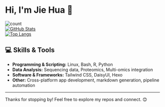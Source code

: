 # Hi, I'm Jie Hua 👋

![count](https://komarev.com/ghpvc/?username=jiehua1995)  
[![GitHub Stats](https://github-readme-stats.vercel.app/api?username=jiehua1995&show_icons=true)](https://github.com/jiehua1995)  
[![Top Langs](https://github-readme-stats.vercel.app/api/top-langs/?username=jiehua1995&layout=compact)](https://github.com/jiehua1995)

## 💻 Skills & Tools

- **Programming & Scripting:** Linux, Bash, R, Python  
- **Data Analysis:** Sequencing data, Proteomics, Multi-omics integration  
- **Software & Frameworks:** Tailwind CSS, DaisyUI, Hexo  
- **Other:** Cross-platform app development, markdown generation, pipeline automation  

---

Thanks for stopping by! Feel free to explore my repos and connect. 😊
